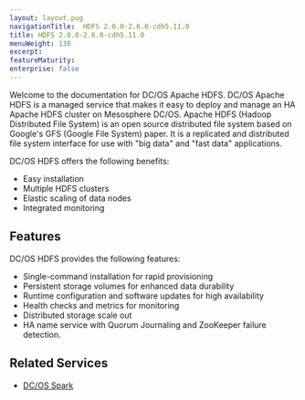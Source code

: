 ```yaml
---
layout: layout.pug
navigationTitle:  HDFS 2.0.0-2.6.0-cdh5.11.0
title: HDFS 2.0.0-2.6.0-cdh5.11.0
menuWeight: 130
excerpt:
featureMaturity:
enterprise: false
---
```


<!-- This source repo for this topic is https://github.com/dcos-commons/ -->




Welcome to the documentation for DC/OS Apache HDFS. DC/OS Apache HDFS is a managed service that makes it easy to deploy and manage an HA Apache HDFS cluster on Mesosphere DC/OS. Apache HDFS (Hadoop Distributed File System) is an open source distributed file system based on Google's GFS (Google File System) paper. It is a replicated and distributed file system interface for use with "big data" and "fast data" applications.

DC/OS HDFS offers the following benefits:

- Easy installation
- Multiple HDFS clusters
- Elastic scaling of data nodes
- Integrated monitoring


## Features

DC/OS HDFS provides the following features:

- Single-command installation for rapid provisioning
- Persistent storage volumes for enhanced data durability
- Runtime configuration and software updates for high availability
- Health checks and metrics for monitoring
- Distributed storage scale out
- HA name service with Quorum Journaling and ZooKeeper failure detection.

## Related Services

- [DC/OS Spark](/services/spark/)
